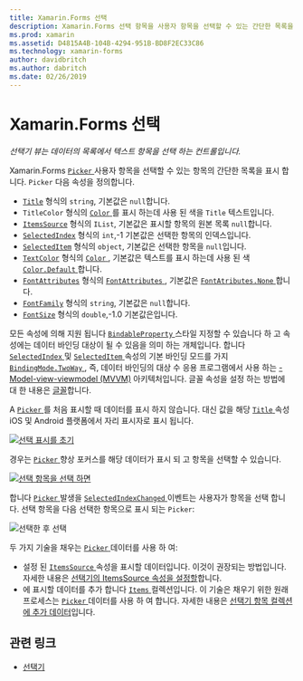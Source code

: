 ```yaml
---
title: Xamarin.Forms 선택
description: Xamarin.Forms 선택 항목을 사용자 항목을 선택할 수 있는 간단한 목록을 표시 합니다. 이 문서 선택기 클래스를 사용 하 여 데이터의 목록에서 텍스트 항목을 선택 하는 방법에 설명 합니다.
ms.prod: xamarin
ms.assetid: D4815A4B-104B-4294-951B-BD8F2EC33C86
ms.technology: xamarin-forms
author: davidbritch
ms.author: dabritch
ms.date: 02/26/2019
---
```


# <a name="xamarinforms-picker"></a>Xamarin.Forms 선택

_선택기 뷰는 데이터의 목록에서 텍스트 항목을 선택 하는 컨트롤입니다._

Xamarin.Forms [ `Picker` ](xref:Xamarin.Forms.Picker) 사용자 항목을 선택할 수 있는 항목의 간단한 목록을 표시 합니다. `Picker` 다음 속성을 정의합니다.

- [`Title`](xref:Xamarin.Forms.Picker.Title) 형식의 `string`, 기본값은 `null`합니다.
- `TitleColor` 형식의 [ `Color` ](xref:Xamarin.Forms.Color)를 표시 하는데 사용 된 색을 `Title` 텍스트입니다.
- [`ItemsSource`](xref:Xamarin.Forms.Picker.ItemsSource) 형식의 `IList`, 기본값은 표시할 항목의 원본 목록 `null`합니다.
- [`SelectedIndex`](xref:Xamarin.Forms.Picker.SelectedIndex) 형식의 `int`,-1 기본값은 선택한 항목의 인덱스입니다.
- [`SelectedItem`](xref:Xamarin.Forms.Picker.SelectedItem) 형식의 `object`, 기본값은 선택한 항목을 `null`입니다.
- [`TextColor`](xref:Xamarin.Forms.Picker.TextColor) 형식의 [ `Color` ](xref:Xamarin.Forms.Color), 기본값은 텍스트를 표시 하는데 사용 된 색 [ `Color.Default` ](xref:Xamarin.Forms.Color.Default)합니다.
- [`FontAttributes`](xref:Xamarin.Forms.Picker.FontAttributes) 형식의 [ `FontAttributes` ](xref:Xamarin.Forms.FontAttributes), 기본값은 [ `FontAtributes.None` ](xref:Xamarin.Forms.FontAttributes.None)합니다.
- [`FontFamily`](xref:Xamarin.Forms.Picker.FontFamily) 형식의 `string`, 기본값은 `null`합니다.
- [`FontSize`](xref:Xamarin.Forms.Picker.FontSize) 형식의 `double`,-1.0 기본값은입니다.

모든 속성에 의해 지원 됩니다 [ `BindableProperty` ](xref:Xamarin.Forms.BindableProperty) 스타일 지정할 수 있습니다 하 고 속성에는 데이터 바인딩 대상이 될 수 있음을 의미 하는 개체입니다. 합니다 [ `SelectedIndex` ](xref:Xamarin.Forms.Picker.SelectedIndex) 및 [ `SelectedItem` ](xref:Xamarin.Forms.Picker.SelectedItem) 속성의 기본 바인딩 모드를 가지 [ `BindingMode.TwoWay` ](xref:Xamarin.Forms.BindingMode.TwoWay), 즉, 데이터 바인딩의 대상 수 응용 프로그램에서 사용 하는 [-Model-view-viewmodel (MVVM)](~/xamarin-forms/enterprise-application-patterns/mvvm.md) 아키텍처입니다. 글꼴 속성을 설정 하는 방법에 대 한 내용은 [글꼴](~/xamarin-forms/user-interface/text/fonts.md)합니다.

A [ `Picker` ](xref:Xamarin.Forms.Picker) 를 처음 표시할 때 데이터를 표시 하지 않습니다. 대신 값을 해당 [ `Title` ](xref:Xamarin.Forms.Picker.Title) 속성 iOS 및 Android 플랫폼에서 자리 표시자로 표시 됩니다.

[![](images/picker-initial.png "선택 표시를 초기")](images/picker-initial-large.png#lightbox "초기 선택기 표시")

경우는 [ `Picker` ](xref:Xamarin.Forms.Picker) 향상 포커스를 해당 데이터가 표시 되 고 항목을 선택할 수 있습니다.

[![](images/picker-selection.png "선택 항목을 선택 하면")](images/picker-selection-large.png#lightbox "선택 항목을 선택 하면")

합니다 [ `Picker` ](xref:Xamarin.Forms.Picker) 발생을 [ `SelectedIndexChanged` ](xref:Xamarin.Forms.Picker.SelectedIndexChanged) 이벤트는 사용자가 항목을 선택 합니다. 선택 항목을 다음 선택한 항목으로 표시 되는 `Picker`:

![](images/picker-after-selection.png "선택한 후 선택")

두 가지 기술을 채우는 [ `Picker` ](xref:Xamarin.Forms.Picker) 데이터를 사용 하 여:

- 설정 된 [ `ItemsSource` ](xref:Xamarin.Forms.Picker.ItemsSource) 속성을 표시할 데이터입니다. 이것이 권장되는 방법입니다. 자세한 내용은 [선택기의 ItemsSource 속성을 설정할](populating-itemssource.md)합니다.
- 에 표시할 데이터를 추가 합니다 [ `Items` ](xref:Xamarin.Forms.Picker.Items) 컬렉션입니다. 이 기술은 채우기 위한 원래 프로세스는 [ `Picker` ](xref:Xamarin.Forms.Picker) 데이터를 사용 하 여 합니다. 자세한 내용은 [선택기 항목 컬렉션에 추가 데이터](populating-items.md)입니다.

## <a name="related-links"></a>관련 링크

- [선택기](xref:Xamarin.Forms.Picker)
